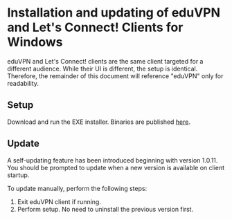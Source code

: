 # Installation and updating of eduVPN and Let's Connect! Clients for Windows

eduVPN and Let's Connect! clients are the same client targeted for a different audience. While their UI is different, the setup is identical. Therefore, the remainder of this document will reference "eduVPN" only for readability.

## Setup

Download and run the EXE installer. Binaries are published [here](https://github.com/Amebis/eduVPN/releases).

## Update

A self-updating feature has been introduced beginning with version 1.0.11. You should be prompted to update when a new version is available on client startup.

To update manually, perform the following steps:
1. Exit eduVPN client if running.
2. Perform setup. No need to uninstall the previous version first.
